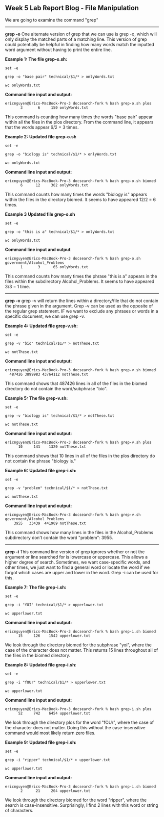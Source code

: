 ## Week 5 Lab Report Blog - File Manipulation

We are going to examine the command "grep"

---

__grep -o__
One alternate version of grep that we can use is grep -o, which will only display the matched parts of a matching line. This version of grep could potentially be helpful in finding how many words match the inputted word argument without having to print the entire line.

__Example 1:__
__The file grep-o.sh:__
```
set -e

grep -o "base pair" technical/$1/* > onlyWords.txt

wc onlyWords.txt
```

__Command line input and output:__
```
ericnguyen@Erics-MacBook-Pro-3 docsearch-fork % bash grep-o.sh plos
       3       6     150 onlyWords.txt
```
This command is counting how many times the words "base pair" appear within all the files in the plos directory. From the command line, it appears that the words appear 6/2 = 3 times.

__Example 2:__
__Updated file grep-o.sh__
```
set -e

grep -o "biology is" technical/$1/* > onlyWords.txt

wc onlyWords.txt
```

__Command line input and output:__
```
ericnguyen@Erics-MacBook-Pro-3 docsearch-fork % bash grep-o.sh biomed
       6      12     302 onlyWords.txt
```
This command counts how many times the words "biology is" appears within the files in the directory biomed. It seems to have appeared 12/2 = 6 times.

__Example 3__
__Updated file grep-o.sh__
```
set -e

grep -o "this is a" technical/$1/* > onlyWords.txt

wc onlyWords.txt
```

__Command line input and output__
```
ericnguyen@Erics-MacBook-Pro-3 docsearch-fork % bash grep-o.sh government/Alcohol_Problems
       1       3      65 onlyWords.txt
```
This command counts how many times the phrase "this is a" appears in the files within the subdirectory Alcohol_Problems. It seems to have appeared 3/3 = 1 time.

---

__grep -v__
grep -v will return the lines within a directory/file that do not contain the phrase given in the argument. Grep -v can be used as the opposite of the regular grep statement. IF we want to exclude any phrases or words in a specific document, we can use grep -v.

__Example 4:__
__Updated file grep-v.sh:__
```
set -e

grep -v "bio" technical/$1/* > notThese.txt

wc notThese.txt
```

__Command line input and output:__
```
ericnguyen@Erics-MacBook-Pro-3 docsearch-fork % bash grep-v.sh biomed
  487426 3899983 43764112 notThese.txt
```
This command shows that 487426 lines in all of the files in the biomed directory do not contain the word/subphrase "bio".

__Example 5:__
__The file grep-v.sh:__
```
set -e

grep -v "biology is" technical/$1/* > notThese.txt

wc notThese.txt
```

__Command line input and output:__
```
ericnguyen@Erics-MacBook-Pro-3 docsearch-fork % bash grep-v.sh plos
      10     141    1320 notThese.txt
```
This command shows that 10 lines in all of the files in the plos directory do not contain the phrase "biology is."

__Example 6:__
__Updated file grep-i.sh:__
```
set -e

grep -v "problem" technical/$1/* > notThese.txt

wc notThese.txt
```

__Command line input and output:__
```
ericnguyen@Erics-MacBook-Pro-3 docsearch-fork % bash grep-v.sh government/Alcohol_Problems
    3955   33439  441909 notThese.txt
```
This command shows how many lines in the files in the Alcohol_Problems subdirectory don't contain the word "problem": 3955.

---

__grep -i__
This command line version of grep ignores whether or not the argument or line searched for is lowercase or uppercase. This allows a higher degree of search. Sometimes, we want case-specific words, and other times, we just want to find a general word or locate the word if we forgot which cases are upper and lower in the word. Grep -i can be used for this.

__Example 7:__
__The file grep-i.sh:__
```
set -e

grep -i "YOI" technical/$1/* > upperlower.txt

wc upperlower.txt
```

__Command line input and output:__
```
ericnguyen@Erics-MacBook-Pro-3 docsearch-fork % bash grep-i.sh biomed
      15     126    1542 upperlower.txt
```
We look through the directory biomed for the subphrase "yoi", where the case of the character does not matter. This returns 15 lines throughout all of the files in the biomed directory.

__Example 8:__
__Updated file grep-i.sh:__
```
set -e

grep -i "fOUr" technical/$1/* > upperlower.txt

wc upperlower.txt
```

__Command line input and output:__
```
ericnguyen@Erics-MacBook-Pro-3 docsearch-fork % bash grep-i.sh plos
      52     742    6454 upperlower.txt
```
We look through the directory plos for the word "fOUr", where the case of the character does not matter. Doing this without the case-insensitive command would most likely return zero files.

__Example 9:__
__Updated file grep-i.sh:__
```
set -e

grep -i "ripper" technical/$1/* > upperlower.txt

wc upperlower.txt
```

__Command line input and output:__
```
ericnguyen@Erics-MacBook-Pro-3 docsearch-fork % bash grep-i.sh biomed
       2      21     204 upperlower.txt
```
We look through the directory biomed for the word "ripper", where the search is case-insensitive. Surprisingly, I find 2 lines with this word or string of characters.